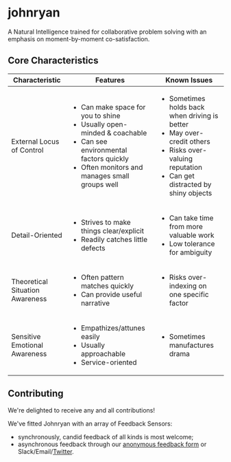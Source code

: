 # johnryan

A Natural Intelligence trained for collaborative problem solving with an emphasis on moment-by-moment co-satisfaction.

## Core Characteristics

| Characteristic | Features | Known Issues |
| --- | --- | --- |
| External Locus of Control | <ul><li>Can make space for you to shine</li><li>Usually open-minded & coachable</li><li>Can see environmental factors quickly</li><li>Often monitors and manages small groups well</li></ul> | <ul><li>Sometimes holds back when driving is better</li><li>May over-credit others</li><li>Risks over-valuing reputation</li><li>Can get distracted by shiny objects</li></ul> |
| Detail-Oriented | <ul><li>Strives to make things clear/explicit</li><li>Readily catches little defects</li></ul> | <ul><li>Can take time from more valuable work</li><li>Low tolerance for ambiguity</li></ul> |
| Theoretical Situation Awareness | <ul><li>Often pattern matches quickly</li><li>Can provide useful narrative</li></ul> | <ul><li>Risks over-indexing on one specific factor</li></ul> |
| Sensitive Emotional Awareness | <ul><li>Empathizes/attunes easily</li><li>Usually approachable</li><li>Service-oriented</li></ul> | <ul><li>Sometimes manufactures drama</li></ul> |

## Contributing
We're delighted to receive any and all contributions!

We've fitted Johnryan with an array of Feedback Sensors:

- synchronously, candid feedback of all kinds is most welcome;
- asynchronous feedback through our [anonymous feedback form](https://forms.gle/N6efS8gTPT7gnC459) or Slack/Email/[Twitter](https://twitter.com/jtigger).
